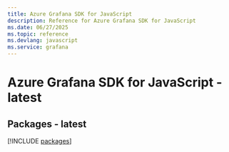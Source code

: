 ```yaml
---
title: Azure Grafana SDK for JavaScript
description: Reference for Azure Grafana SDK for JavaScript
ms.date: 06/27/2025
ms.topic: reference
ms.devlang: javascript
ms.service: grafana
---
```

# Azure Grafana SDK for JavaScript - latest
## Packages - latest
[!INCLUDE [packages](grafana-index.md)]